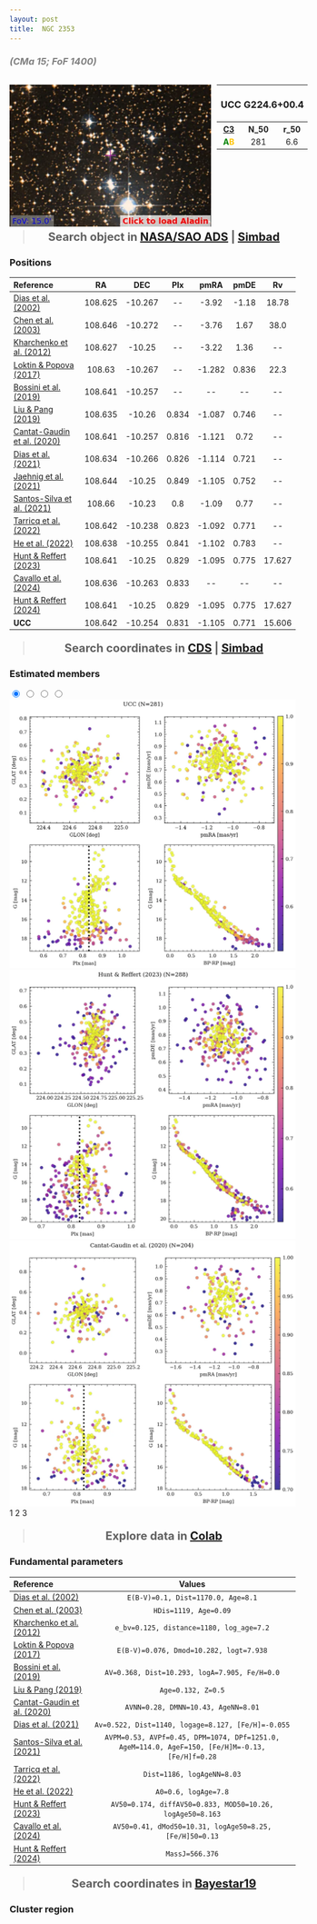 ```yaml
---
layout: post
title:  NGC 2353
---
```

<h3><span style="color: #808080;"><i>(CMa 15; FoF 1400)</i></span></h3><div style="display: flex; justify-content: space-between; width:720px;height:250px">
<div style="text-align: center;">

<!-- Static image + data attributes for FOV and target -->
<img id="aladin_img"
     data-umami-event="aladin_load"
     src="https://raw.githubusercontent.com/ucc23/Q3P/main/plots/aladin/ngc2353.webp"
     alt="Click to load Aladin Lite" 
     style="width:355px;height:250px; cursor: pointer;"
     data-fov="0.22" 
     data-target="108.642 -10.254"/>
<!-- Div to contain Aladin Lite viewer -->
<div id="aladin-lite-div" style="width:355px;height:250px;display:none;"></div>
<!-- Aladin Lite script (will be loaded after the image is clicked) -->
<script src="{{ site.baseurl }}/scripts/aladin_load.js"></script>

</div>
<!-- Left block -->

<table style="width:355px;height:250px;">
  <!-- Row 1 (title) -->
  <tr>
    <td colspan="5"><h3>UCC G224.6+00.4</h3></td>
  </tr>
  <!-- Row 2 -->
  <tr>
    <th style="text-align: center;"><a href="https://ucc.ar/faq#what-is-the-c3-parameter" title="Combined class">C3</a></th>
    <th style="text-align: center;"><div title="Stars with membership probability >50%">N_50</div></th>
    <th style="text-align: center;"><div title="Radius that contains half the members [arcmin]">r_50</div></th>
  </tr>
  <!-- Row 3 -->
  <tr>
    <td style="text-align: center;"><span style="color: green; font-weight: bold;">A</span><span style="color: #FFC300; font-weight: bold;">B</span></td>
    <td style="text-align: center;">281</td>
    <td style="text-align: center;">6.6</td>
  </tr>
</table>
</div>

> <p style="text-align:center; font-weight: bold; font-size:20px">Search object in <a data-umami-event="nasa_search" href="https://ui.adsabs.harvard.edu/search/q=%20collection%3Aastronomy%20body%3A%22NGC%202353%22&sort=date%20desc%2C%20bibcode%20desc&p_=0" target="_blank">NASA/SAO ADS</a> | <a data-umami-event="simbad_search" href="https://simbad.cds.unistra.fr/simbad/sim-id-refs?Ident=ngc2353" target="_blank">Simbad</a></p>


### Positions

| Reference    | RA    | DEC   | Plx  | pmRA  | pmDE   |  Rv  |
| :---         | :---: | :---: | :---: | :---: | :---: | :---: |
|[Dias et al. (2002)](https://ui.adsabs.harvard.edu/abs/2002A%26A...389..871D) | 108.625 | -10.267 | -- | -3.92 | -1.18 | 18.78 |
|[Chen et al. (2003)](https://ui.adsabs.harvard.edu/abs/2003AJ....125.1397C) | 108.646 | -10.272 | -- | -3.76 | 1.67 | 38.0 |
|[Kharchenko et al. (2012)](https://ui.adsabs.harvard.edu/abs/2012A%26A...543A.156K) | 108.627 | -10.25 | -- | -3.22 | 1.36 | -- |
|[Loktin & Popova (2017)](https://ui.adsabs.harvard.edu/abs/2017AstBu..72..257L) | 108.63 | -10.267 | -- | -1.282 | 0.836 | 22.3 |
|[Bossini et al. (2019)](https://ui.adsabs.harvard.edu/abs/2019A%26A...623A.108B) | 108.641 | -10.257 | -- | -- | -- | -- |
|[Liu & Pang (2019)](https://ui.adsabs.harvard.edu/abs/2019ApJS..245...32L) | 108.635 | -10.26 | 0.834 | -1.087 | 0.746 | -- |
|[Cantat-Gaudin et al. (2020)](https://ui.adsabs.harvard.edu/abs/2020A%26A...640A...1C) | 108.641 | -10.257 | 0.816 | -1.121 | 0.72 | -- |
|[Dias et al. (2021)](https://ui.adsabs.harvard.edu/abs/2021MNRAS.504..356D) | 108.634 | -10.266 | 0.826 | -1.114 | 0.721 | -- |
|[Jaehnig et al. (2021)](https://ui.adsabs.harvard.edu/abs/2021ApJ...923..129J) | 108.644 | -10.25 | 0.849 | -1.105 | 0.752 | -- |
|[Santos-Silva et al. (2021)](https://ui.adsabs.harvard.edu/abs/2021MNRAS.508.1033S) | 108.66 | -10.23 | 0.8 | -1.09 | 0.77 | -- |
|[Tarricq et al. (2022)](https://ui.adsabs.harvard.edu/abs/2022A%26A...659A..59T) | 108.642 | -10.238 | 0.823 | -1.092 | 0.771 | -- |
|[He et al. (2022)](https://ui.adsabs.harvard.edu/abs/2022ApJS..262....7H) | 108.638 | -10.255 | 0.841 | -1.102 | 0.783 | -- |
|[Hunt & Reffert (2023)](https://ui.adsabs.harvard.edu/abs/2023A%26A...673A.114H) | 108.641 | -10.25 | 0.829 | -1.095 | 0.775 | 17.627 |
|[Cavallo et al. (2024)](https://ui.adsabs.harvard.edu/abs/2024AJ....167...12C) | 108.636 | -10.263 | 0.833 | -- | -- | -- |
|[Hunt & Reffert (2024)](https://ui.adsabs.harvard.edu/abs/2024A%26A...686A..42H) | 108.641 | -10.25 | 0.829 | -1.095 | 0.775 | 17.627 |
| **UCC** |108.642 | -10.254 | 0.831 | -1.105 | 0.771 | 15.606 |

> <p style="text-align:center; font-weight: bold; font-size:20px">Search coordinates in <a data-umami-event="cds_coord_search" href="https://cdsportal.u-strasbg.fr/?target=108.642,-10.254" target="_blank">CDS</a> | <a data-umami-event="simbad_coord_search" href="https://simbad.cds.unistra.fr/mobile/object_list.html?coord=108.642%20-10.254&output=json&radius=5&userEntry=ngc2353" target="_blank">Simbad</a></p>

### Estimated members

<div class="carousel">
<input type="radio" name="radio-btn" id="slide1" checked>
<input type="radio" name="radio-btn" id="slide1">
<input type="radio" name="radio-btn" id="slide2">
<input type="radio" name="radio-btn" id="slide3">
<div class="slides">
<div class="slide">
<a href="https://raw.githubusercontent.com/ucc23/Q3P/main/plots/UCC/ngc2353.webp" target="_blank">
<img src="https://raw.githubusercontent.com/ucc23/Q3P/main/plots/UCC/ngc2353.webp" alt="NGC 2353 UCC">
</a>
</div>
<div class="slide">
<a href="https://raw.githubusercontent.com/ucc23/Q3P/main/plots/HUNT23/ngc2353.webp" target="_blank">
<img src="https://raw.githubusercontent.com/ucc23/Q3P/main/plots/HUNT23/ngc2353.webp" alt="NGC 2353 HUNT23">
</a>
</div>
<div class="slide">
<a href="https://raw.githubusercontent.com/ucc23/Q3P/main/plots/CANTAT20/ngc2353.webp" target="_blank">
<img src="https://raw.githubusercontent.com/ucc23/Q3P/main/plots/CANTAT20/ngc2353.webp" alt="NGC 2353 CANTAT20">
</a>
</div>
</div>
<div class="indicators">
<label for="slide1">1</label>
<label for="slide2">2</label>
<label for="slide3">3</label>
</div>
</div>


> <p style="text-align:center; font-weight: bold; font-size:20px">Explore data in <a data-umami-event="colab" href="https://colab.research.google.com/github/ucc23/ucc/blob/main/assets/notebook.ipynb" target="_blank">Colab</a></p>


### Fundamental parameters

| Reference |  Values |
| :---      |  :---:  |
| [Dias et al. (2002)](https://ui.adsabs.harvard.edu/abs/2002A%26A...389..871D) | `E(B-V)=0.1, Dist=1170.0, Age=8.1` |
| [Chen et al. (2003)](https://ui.adsabs.harvard.edu/abs/2003AJ....125.1397C) | `HDis=1119, Age=0.09` |
| [Kharchenko et al. (2012)](https://ui.adsabs.harvard.edu/abs/2012A%26A...543A.156K) | `e_bv=0.125, distance=1180, log_age=7.2` |
| [Loktin & Popova (2017)](https://ui.adsabs.harvard.edu/abs/2017AstBu..72..257L) | `E(B-V)=0.076, Dmod=10.282, logt=7.938` |
| [Bossini et al. (2019)](https://ui.adsabs.harvard.edu/abs/2019A%26A...623A.108B) | `AV=0.368, Dist=10.293, logA=7.905, Fe/H=0.0` |
| [Liu & Pang (2019)](https://ui.adsabs.harvard.edu/abs/2019ApJS..245...32L) | `Age=0.132, Z=0.5` |
| [Cantat-Gaudin et al. (2020)](https://ui.adsabs.harvard.edu/abs/2020A%26A...640A...1C) | `AVNN=0.28, DMNN=10.43, AgeNN=8.01` |
| [Dias et al. (2021)](https://ui.adsabs.harvard.edu/abs/2021MNRAS.504..356D) | `Av=0.522, Dist=1140, logage=8.127, [Fe/H]=-0.055` |
| [Santos-Silva et al. (2021)](https://ui.adsabs.harvard.edu/abs/2021MNRAS.508.1033S) | `AVPM=0.53, AVPf=0.45, DPM=1074, DPf=1251.0, AgeM=114.0, AgeF=150, [Fe/H]M=-0.13, [Fe/H]f=0.28` |
| [Tarricq et al. (2022)](https://ui.adsabs.harvard.edu/abs/2022A%26A...659A..59T) | `Dist=1186, logAgeNN=8.03` |
| [He et al. (2022)](https://ui.adsabs.harvard.edu/abs/2022ApJS..262....7H) | `A0=0.6, logAge=7.8` |
| [Hunt & Reffert (2023)](https://ui.adsabs.harvard.edu/abs/2023A%26A...673A.114H) | `AV50=0.174, diffAV50=0.833, MOD50=10.26, logAge50=8.163` |
| [Cavallo et al. (2024)](https://ui.adsabs.harvard.edu/abs/2024AJ....167...12C) | `AV50=0.41, dMod50=10.31, logAge50=8.25, [Fe/H]50=0.13` |
| [Hunt & Reffert (2024)](https://ui.adsabs.harvard.edu/abs/2024A%26A...686A..42H) | `MassJ=566.376` |

> <p style="text-align:center; font-weight: bold; font-size:20px">Search coordinates in <a data-umami-event="bayestar" href="http://argonaut.skymaps.info/query?lon=224.681%20&lat=0.401&coordsys=gal&mapname=bayestar2019" target="_blank">Bayestar19</a></p>


### Cluster region

<html lang="en">
  <body>
    <center>
    <div id="plot-params"
         data-oc-name="ngc2353"
         data-ra-center="108.64"
         data-dec-center="-10.26"
         data-rad-deg="6.6"
         data-plx="0.831">
    </div>
    <div id="plot-container">
        <div id="plot"></div>
    </div>
    <script defer type="module" src="{{ site.baseurl }}/scripts/radec_scatter.js"></script>
    </center>
  </body>
</html>
<br>
